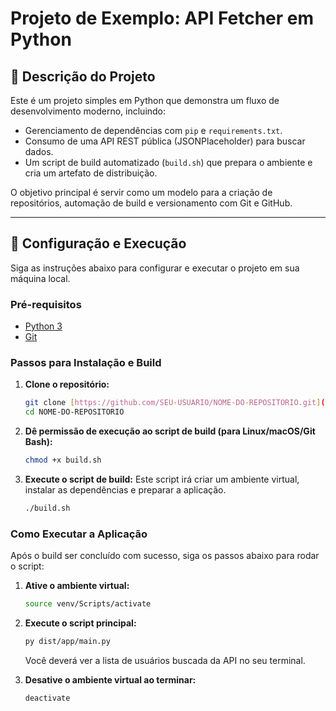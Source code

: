 # Projeto de Exemplo: API Fetcher em Python

## 📝 Descrição do Projeto

Este é um projeto simples em Python que demonstra um fluxo de desenvolvimento moderno, incluindo:
-   Gerenciamento de dependências com `pip` e `requirements.txt`.
-   Consumo de uma API REST pública (JSONPlaceholder) para buscar dados.
-   Um script de build automatizado (`build.sh`) que prepara o ambiente e cria um artefato de distribuição.

O objetivo principal é servir como um modelo para a criação de repositórios, automação de build e versionamento com Git e GitHub.

---

## 🚀 Configuração e Execução

Siga as instruções abaixo para configurar e executar o projeto em sua máquina local.

### Pré-requisitos

-   [Python 3](https://www.python.org/downloads/)
-   [Git](https://git-scm.com/downloads/)

### Passos para Instalação e Build

1.  **Clone o repositório:**
    ```bash
    git clone [https://github.com/SEU-USUARIO/NOME-DO-REPOSITORIO.git](https://github.com/SEU-USUARIO/NOME-DO-REPOSITORIO.git)
    cd NOME-DO-REPOSITORIO
    ```

2.  **Dê permissão de execução ao script de build (para Linux/macOS/Git Bash):**
    ```bash
    chmod +x build.sh
    ```

3.  **Execute o script de build:**
    Este script irá criar um ambiente virtual, instalar as dependências e preparar a aplicação.
    ```bash
    ./build.sh
    ```

### Como Executar a Aplicação

Após o build ser concluído com sucesso, siga os passos abaixo para rodar o script:

1.  **Ative o ambiente virtual:**
    ```bash
    source venv/Scripts/activate
    ```

2.  **Execute o script principal:**
    ```bash
    py dist/app/main.py
    ```
    Você deverá ver a lista de usuários buscada da API no seu terminal.

3.  **Desative o ambiente virtual ao terminar:**
    ```bash
    deactivate
    ```
